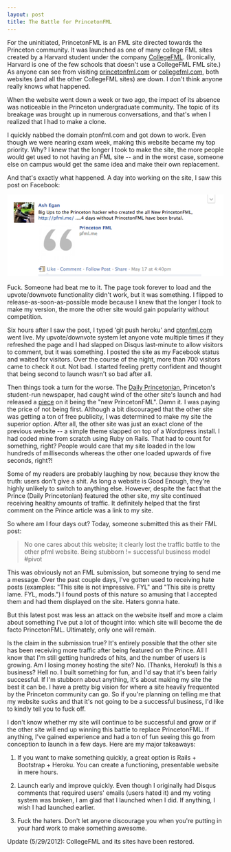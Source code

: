 ```yaml
---
layout: post
title: The Battle for PrincetonFML
---
```


For the uninitiated, PrincetonFML is an FML site directed towards the
Princeton community. It was launched as one of many college FML sites
created by a Harvard student under the company
[CollegeFML](http://www.linkedin.com/company/college-fml-llc).
(Ironically, Harvard is one of the few schools that doesn't use a
CollegeFML FML site.) As anyone can see from visiting
[princetonfml.com](http://princetonfml.com) or
[collegefml.com](http://collegefml.com), both websites (and all the
other CollegeFML sites) are down. I don't think anyone really knows
what happened.

When the website went down a week or two ago, the impact of its
absence was noticeable in the Princeton undergraduate community. The
topic of its breakage was brought up in numerous conversations, and
that's when I realized that I had to make a clone.

I quickly nabbed the domain ptonfml.com and got down to work. Even
though we were nearing exam week, making this website became my top
priority. Why? I knew that the longer I took to make the site, the
more people would get used to not having an FML site -- and in the
worst case, someone else on campus would get the same idea and make
their own replacement.

And that's exactly what happened. A day into working on the site, I
saw this post on Facebook:

![pfml.me announcement](/images/pfml_announcement.png)

Fuck. Someone had beat me to it. The page took forever to load and the
upvote/downvote functionality didn't work, but it was something. I
flipped to release-as-soon-as-possible mode because I knew that the
longer I took to make my version, the more the other site would gain
popularity without competition.

Six hours after I saw the post, I typed 'git push heroku' and
[ptonfml.com](http://ptonfml.com) went live. My upvote/downvote system
let anyone vote multiple times if they refreshed the page and I had
slapped on Disqus last-minute to allow visitors to comment, but it was
something. I posted the site as my Facebook status and waited for
visitors. Over the course of the night, more than 700 visitors came to
check it out. Not bad. I started feeling pretty confident and thought
that being second to launch wasn't so bad after all.

Then things took a turn for the worse. The
[Daily Princetonian](http://www.dailyprincetonian.com/), Princeton's
student-run newspaper, had caught wind of the other site's launch and
had released a
[piece](http://www.dailyprincetonian.com/2012/05/17/30983/) on it
being the "new PrincetonFML". Damn it. I was paying the price of not
being first. Although a bit discouraged that the other site was
getting a ton of free publicity, I was determined to make my site the
superior option. After all, the other site was just an exact clone of
the previous website -- a simple theme slapped on top of a Wordpress
install. I had coded mine from scratch using Ruby on Rails. That had
to count for something, right? People would care that my site loaded
in the low hundreds of milliseconds whereas the other one loaded
upwards of five seconds, right?!

Some of my readers are probably laughing by now, because they know the
truth: users don't give a shit. As long a website is Good Enough,
they're highly unlikely to switch to anything else. However, despite
the fact that the Prince (Daily Princetonian) featured the other site,
my site continued receiving healthy amounts of traffic. It definitely
helped that the first comment on the Prince article was a link to my
site.

So where am I four days out? Today, someone submitted this as their
FML post:

> No one cares about this website; it clearly lost the traffic battle
> to the other pfml website. Being stubborn != successful business
> model #pivot

This was obviously not an FML submission, but someone trying to send
me a message. Over the past couple days, I've gotten used to receiving
hate posts (examples: "This site is not impressive. FYL" and "This
site is pretty lame. FYL, mods.") I found posts of this nature so
amusing that I accepted them and had them displayed on the site.
Haters gonna hate.

But this latest post was less an attack on the website itself and more
a claim about something I've put a lot of thought into: which site
will become the de facto PrincetonFML. Ultimately, only one will
remain.

Is the claim in the submission true? It's entirely possible that the
other site has been receiving more traffic after being featured on the
Prince. All I know that I'm still getting hundreds of hits, and the
number of users is growing. Am I losing money hosting the site? No.
(Thanks, Heroku!) Is this a business? Hell no. I built something for
fun, and I'd say that it's been fairly successful. If I'm stubborn
about anything, it's about making my site the best it can be. I have a
pretty big vision for where a site heavily frequented by the Princeton
community can go. So if you're planning on telling me that my website
sucks and that it's not going to be a successful business, I'd like to
kindly tell you to fuck off.

I don't know whether my site will continue to be successful and grow
or if the other site will end up winning this battle to replace
PrincetonFML. If anything, I've gained experience and had a ton of fun
seeing this go from conception to launch in a few days. Here are my
major takeaways:

1. If you want to make something quickly, a great option is Rails +
Bootstrap + Heroku. You can create a functioning, presentable website
in mere hours.

2. Launch early and improve quickly. Even though I originally had
Disqus comments that required users' emails (users hated it) and my
voting system was broken, I am glad that I launched when I did. If
anything, I wish I had launched earlier.

3. Fuck the haters. Don't let anyone discourage you when you're
putting in your hard work to make something awesome.

Update (5/29/2012): CollegeFML and its sites have been restored.

